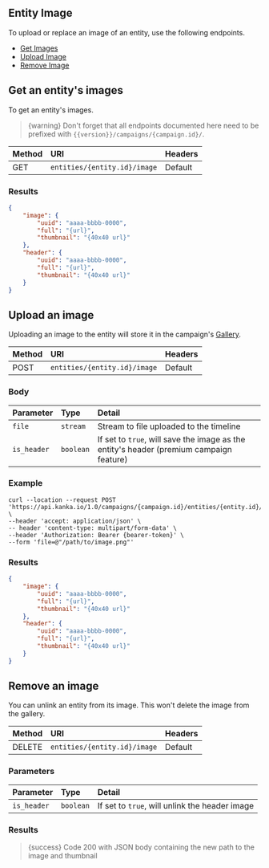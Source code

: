 ## Entity Image

To upload or replace an image of an entity, use the following endpoints.

- [Get Images](#get-image)
- [Upload Image](#upload-image)
- [Remove Image](#remove-image)

<a name="get-image"></a>
## Get an entity's images

To get an entity's images.

> {warning} Don't forget that all endpoints documented here need to be prefixed with `{{version}}/campaigns/{campaign.id}/`.


| Method | URI | Headers |
|:-------|   :-   |  :-  |
| GET    | `entities/{entity.id}/image` | Default |


### Results

```json
{
    "image": {
        "uuid": "aaaa-bbbb-0000",
        "full": "{url}",
        "thumbnail": "{40x40 url}"
    },
    "header": {
        "uuid": "aaaa-bbbb-0000",
        "full": "{url}",
        "thumbnail": "{40x40 url}"
    }
}
```

<a name="upload-image"></a>
## Upload an image

Uploading an image to the entity will store it in the campaign's [Gallery](/api-docs/{{version}}/campaigns/images).


| Method | URI | Headers |
| :- |   :-   |  :-  |
| POST | `entities/{entity.id}/image` | Default |


### Body

| Parameter | Type | Detail |
|:----------|   :-   |  :-  |
| `file`    | `stream` | Stream to file uploaded to the timeline |
| `is_header` | `boolean` | If set to `true`, will save the image as the entity's header (premium campaign feature) |

### Example

```
curl --location --request POST 'https://api.kanka.io/1.0/campaigns/{campaign.id}/entities/{entity.id}/image' \
--header 'accept: application/json' \
-- header 'content-type: multipart/form-data' \
--header 'Authorization: Bearer {bearer-token}' \
--form 'file=@"/path/to/image.png"'
```

### Results

```json
{
    "image": {
        "uuid": "aaaa-bbbb-0000",
        "full": "{url}",
        "thumbnail": "{40x40 url}"
    },
    "header": {
        "uuid": "aaaa-bbbb-0000",
        "full": "{url}",
        "thumbnail": "{40x40 url}"
    }
}
```


<a name="remove-image"></a>
## Remove an image

You can unlink an entity from its image. This won't delete the image from the gallery.


| Method | URI | Headers |
| :- |   :-   |  :-  |
| DELETE | `entities/{entity.id}/image` | Default |

### Parameters

| Parameter | Type | Detail                                         |
|:----------|   :-   |:-----------------------------------------------|
| `is_header` | `boolean` | If set to `true`, will unlink the header image |


### Results

> {success} Code 200 with JSON body containing the new path to the image and thumbnail
>
